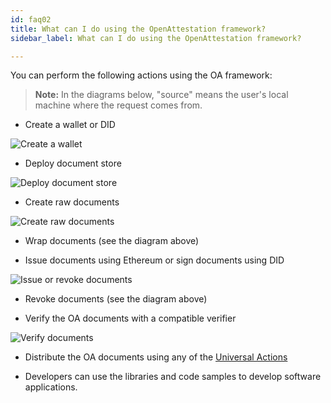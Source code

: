 ```yaml
---
id: faq02
title: What can I do using the OpenAttestation framework?
sidebar_label: What can I do using the OpenAttestation framework?

---
```


You can perform the following actions using the OA framework:

>**Note:** In the diagrams below, "source" means the user's local machine where the request comes from.

* Create a wallet or DID

![Create a wallet](/docs/faq-section/create-wallet.png)

* Deploy document store

![Deploy document store](/docs/faq-section/deploy-document-store.png)

* Create raw documents

![Create raw documents](/docs/faq-section/create-raw-or-wrap.png)

* Wrap documents (see the diagram above)

* Issue documents using Ethereum or sign documents using DID

![Issue or revoke documents](/docs/faq-section/issue-or-revoke.png)

* Revoke documents (see the diagram above)

* Verify the OA documents with a compatible verifier

![Verify documents](/docs/faq-section/verify.png)

* Distribute the OA documents using any of the [Universal Actions](https://github.com/Open-Attestation/adr/blob/master/universal_actions.md#universal-actions-for-open-attestation-documents)

* Developers can use the libraries and code samples to develop software applications.